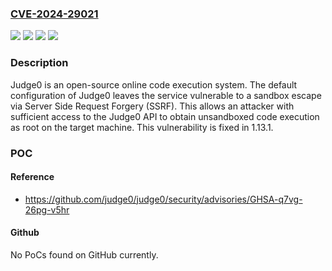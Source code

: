 ### [CVE-2024-29021](https://cve.mitre.org/cgi-bin/cvename.cgi?name=CVE-2024-29021)
![](https://img.shields.io/static/v1?label=Product&message=judge0&color=blue)
![](https://img.shields.io/static/v1?label=Version&message=%3D%20%3C%3D%201.13.0%20&color=brighgreen)
![](https://img.shields.io/static/v1?label=Vulnerability&message=CWE-1393%3A%20Use%20of%20Default%20Password&color=brighgreen)
![](https://img.shields.io/static/v1?label=Vulnerability&message=CWE-918%3A%20Server-Side%20Request%20Forgery%20(SSRF)&color=brighgreen)

### Description

Judge0 is an open-source online code execution system. The default configuration of Judge0 leaves the service vulnerable to a sandbox escape via Server Side Request Forgery (SSRF). This allows an attacker with sufficient access to the Judge0 API to obtain unsandboxed code execution as root on the target machine. This vulnerability is fixed in 1.13.1.

### POC

#### Reference
- https://github.com/judge0/judge0/security/advisories/GHSA-q7vg-26pg-v5hr

#### Github
No PoCs found on GitHub currently.


